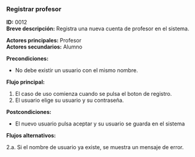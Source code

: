 ### **Registrar profesor**

**ID:** 0012 <br>
**Breve descripción:** Registra una nueva cuenta de profesor en el sistema.

**Actores principales:** Profesor <br>
**Actores secundarios:** Alumno

**Precondiciones:**

+ No debe existir un usuario con el mismo nombre.<br>

**Flujo principal:**

1. El caso de uso comienza cuando se pulsa el boton de registro.
2. El usuario elige su usuario y su contraseña.

**Postcondiciones:**

+ El nuevo usuario pulsa aceptar y su usuario se guarda en el sistema

**Flujos alternativos:**

2.a. Si el nombre de usuario ya existe, se muestra un mensaje de error.
